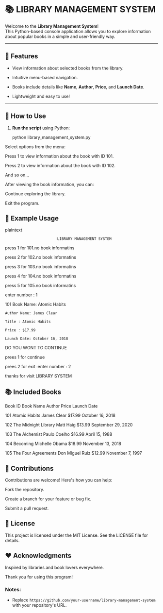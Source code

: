 # 📚 LIBRARY MANAGEMENT SYSTEM

Welcome to the **Library Management System**!  
This Python-based console application allows you to explore information about popular books in a simple and user-friendly way.

---

## 🎯 Features

- View information about selected books from the library.

- Intuitive menu-based navigation.

- Books include details like **Name**, **Author**, **Price**, and **Launch Date**.

- Lightweight and easy to use!

---

## 🚀 How to Use

1. **Run the script** using Python:
   

    python library_management_system.py

Select options from the menu:

Press 1 to view information about the book with ID 101.

Press 2 to view information about the book with ID 102.


And so on...

After viewing the book information, you can:

Continue exploring the library.

Exit the program.

## 📖 Example Usage

plaintext


                            LIBRARY MANAGEMENT SYSTEM


press 1 for 101.no book informatins

press 2 for 102.no book informatins

press 3 for 103.no book informatins

press 4 for 104.no book informatins

press 5 for 105.no book informatins



enter number : 1

101 Book Name: Atomic Habits

    Author Name: James Clear
    
    Title : Atomic Habits
    
    Price : $17.99
    
    Launch Date: October 16, 2018



DO YOU WONT TO CONTINUE

   prees 1 for continue
   
   prees 2 for exit :enter number : 2


thanks for visit  LIBRARY SYSTEM

## 📚 Included Books

Book ID	Book Name	               Author	         Price	      Launch Date

101   	Atomic Habits	            James Clear	      $17.99	   October 16, 2018

102	   The Midnight Library	      Matt Haig	      $13.99	   September 29, 2020

103	   The Alchemist	            Paulo Coelho	   $16.99	   April 15, 1988

104	   Becoming	                  Michelle Obama	   $18.99	   November 13, 2018

105	   The Four Agreements	      Don Miguel Ruiz	$12.99	   November 7, 1997

## 🤝 Contributions

Contributions are welcome! Here's how you can help:


Fork the repository.

Create a branch for your feature or bug fix.

Submit a pull request.

## 📜 License

This project is licensed under the MIT License. See the LICENSE file for details.



## ❤️ Acknowledgments

Inspired by libraries and book lovers everywhere.

Thank you for using this program!



### Notes:

- Replace `https://github.com/your-username/library-management-system` with your repository's URL.

















